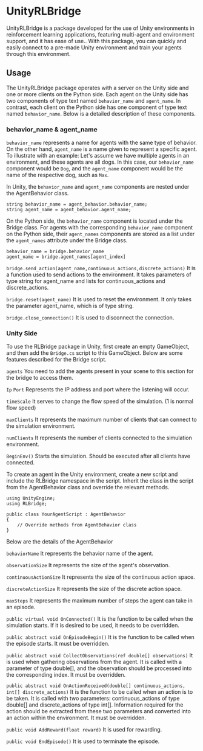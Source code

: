 # UnityRLBridge
UnityRLBridge is a package developed for the use of Unity environments in reinforcement learning applications, featuring multi-agent and environment support, and it has ease of use.. With this package, you can quickly and easily connect to a pre-made Unity environment and train your agents through this environment.
## Usage
The UnityRLBridge package operates with a server on the Unity side and one or more clients on the Python side. Each agent on the Unity side has two components of type text named `behavior_name` and `agent_name`. In contrast, each client on the Python side has one component of type text named `behavior_name`. Below is a detailed description of these components.
### behavior_name & agent_name
`behavior_name` represents a name for agents with the same type of behavior. On the other hand, `agent_name` is a name given to represent a specific agent. To illustrate with an example: Let's assume we have multiple agents in an environment, and these agents are all dogs. In this case, our `behavior_name` component would be `Dog`, and the `agent_name` component would be the name of the respective dog, such as `Max`.

In Unity, the `behavior_name` and `agent_name` components are nested under the AgentBehavior class.
```
string behavior_name = agent_behavior.behavior_name;
string agent_name = agent_behavior.agent_name;
```

On the Python side, the `behavior_name` component is located under the Bridge class. For agents with the corresponding `behavior_name` component on the Python side, their `agent_names` components are stored as a list under the `agent_names` attribute under the Bridge class.
```
behavior_name = bridge.behavior_name
agent_name = bridge.agent_names[agent_index]
```

`bridge.send_action(agent_name,continuous_actions,discrete_actions)` It is a function used to send actions to the environment. It takes parameters of type string for agent_name and lists for continuous_actions and discrete_actions.

`bridge.reset(agent_name)` It is used to reset the environment. It only takes the parameter agent_name, which is of type string.

`bridge.close_connection()` It is used to disconnect the connection.

### Unity Side ###
To use the RLBridge package in Unity, first create an empty GameObject, and then add the `Bridge.cs` script to this GameObject. Below are some features described for the Bridge script.

`agents` You need to add the agents present in your scene to this section for the bridge to access them.

`Ip` `Port` Represents the IP address and port where the listening will occur.

`timeScale` It serves to change the flow speed of the simulation. (1 is normal flow speed)

`maxClients` It represents the maximum number of clients that can connect to the simulation environment.

`numClients` It represents the number of clients connected to the simulation environment.

`BeginEnv()` Starts the simulation. Should be executed after all clients have connected.

To create an agent in the Unity environment, create a new script and include the RLBridge namespace in the script. Inherit the class in the script from the AgentBehavior class and override the relevant methods. 

```
using UnityEngine;
using RLBridge;

public class YourAgentScript : AgentBehavior
{
    // Override methods from AgentBehavior class
}
```

Below are the details of the AgentBehavior

`behaviorName` It represents the behavior name of the agent.

`observationSize` It represents the size of the agent's observation.

`continuousActionSize` It represents the size of the continuous action space.

`discreteActionSize` It represents the size of the discrete action space.

`maxSteps` It represents the maximum number of steps the agent can take in an episode.

`public virtual void OnConnected()` It is the function to be called when the simulation starts. If it is desired to be used, it needs to be overridden.

`public abstract void OnEpisodeBegin()` It is the function to be called when the episode starts. It must be overridden.

`public abstract void CollectObservations(ref double[] observations)` It is used when gathering observations from the agent. It is called with a parameter of type double[], and the observation should be processed into the corresponding index. It must be overridden.

`public abstract void OnActionReceived(double[] continuous_actions, int[] discrete_actions)`  It is the function to be called when an action is to be taken. It is called with two parameters: continuous_actions of type double[] and discrete_actions of type int[]. Information required for the action should be extracted from these two parameters and converted into an action within the environment. It must be overridden.

`public void AddReward(float reward)` It is used for rewarding.

`public void EndEpisode()` It is used to terminate the episode.
